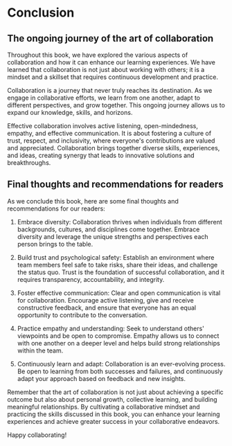 Conclusion
==========

The ongoing journey of the art of collaboration
-----------------------------------------------

Throughout this book, we have explored the various aspects of collaboration and how it can enhance our learning experiences. We have learned that collaboration is not just about working with others; it is a mindset and a skillset that requires continuous development and practice.

Collaboration is a journey that never truly reaches its destination. As we engage in collaborative efforts, we learn from one another, adapt to different perspectives, and grow together. This ongoing journey allows us to expand our knowledge, skills, and horizons.

Effective collaboration involves active listening, open-mindedness, empathy, and effective communication. It is about fostering a culture of trust, respect, and inclusivity, where everyone's contributions are valued and appreciated. Collaboration brings together diverse skills, experiences, and ideas, creating synergy that leads to innovative solutions and breakthroughs.

Final thoughts and recommendations for readers
----------------------------------------------

As we conclude this book, here are some final thoughts and recommendations for our readers:

1. Embrace diversity: Collaboration thrives when individuals from different backgrounds, cultures, and disciplines come together. Embrace diversity and leverage the unique strengths and perspectives each person brings to the table.

2. Build trust and psychological safety: Establish an environment where team members feel safe to take risks, share their ideas, and challenge the status quo. Trust is the foundation of successful collaboration, and it requires transparency, accountability, and integrity.

3. Foster effective communication: Clear and open communication is vital for collaboration. Encourage active listening, give and receive constructive feedback, and ensure that everyone has an equal opportunity to contribute to the conversation.

4. Practice empathy and understanding: Seek to understand others' viewpoints and be open to compromise. Empathy allows us to connect with one another on a deeper level and helps build strong relationships within the team.

5. Continuously learn and adapt: Collaboration is an ever-evolving process. Be open to learning from both successes and failures, and continuously adapt your approach based on feedback and new insights.

Remember that the art of collaboration is not just about achieving a specific outcome but also about personal growth, collective learning, and building meaningful relationships. By cultivating a collaborative mindset and practicing the skills discussed in this book, you can enhance your learning experiences and achieve greater success in your collaborative endeavors.

Happy collaborating!
